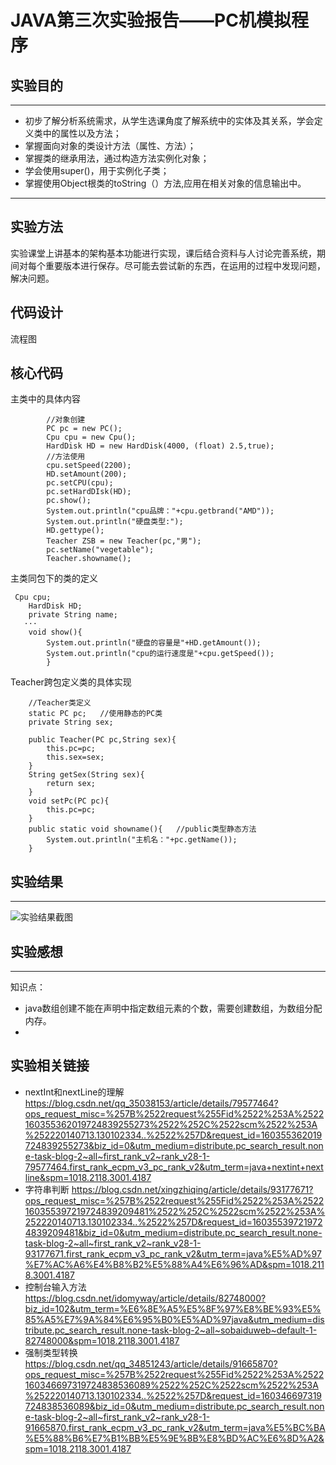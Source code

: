 # JAVA第三次实验报告——PC机模拟程序
## 实验目的
---
* 初步了解分析系统需求，从学生选课角度了解系统中的实体及其关系，学会定义类中的属性以及方法；
* 掌握面向对象的类设计方法（属性、方法）；
* 掌握类的继承用法，通过构造方法实例化对象；
* 学会使用super()，用于实例化子类；
* 掌握使用Object根类的toString（）方法,应用在相关对象的信息输出中。
---
## 实验方法
  实验课堂上讲基本的架构基本功能进行实现，课后结合资料与人讨论完善系统，期间对每个重要版本进行保存。尽可能去尝试新的东西，在运用的过程中发现问题，解决问题。
## 代码设计
  流程图
     
## 核心代码
主类中的具体内容
```
        //对象创建
        PC pc = new PC();
        Cpu cpu = new Cpu();
        HardDisk HD = new HardDisk(4000, (float) 2.5,true);
        //方法使用
        cpu.setSpeed(2200);
        HD.setAmount(200);
        pc.setCPU(cpu);
        pc.setHardDIsk(HD);
        pc.show();
        System.out.println("cpu品牌："+cpu.getbrand("AMD"));
        System.out.println("硬盘类型:");
        HD.gettype();
        Teacher ZSB = new Teacher(pc,"男");
        pc.setName("vegetable");
        Teacher.showname();
```
主类同包下的类的定义
```
 Cpu cpu;
    HardDisk HD;
    private String name;
   ···
    void show(){
        System.out.println("硬盘的容量是"+HD.getAmount());
        System.out.println("cpu的运行速度是"+cpu.getSpeed());
        }
```
Teacher跨包定义类的具体实现
```
    //Teacher类定义
    static PC pc;   //使用静态的PC类
    private String sex;       
    
    public Teacher(PC pc,String sex){
        this.pc=pc;
        this.sex=sex;
    }
    String getSex(String sex){
        return sex;
    }
    void setPc(PC pc){
        this.pc=pc;
    }
    public static void showname(){   //public类型静态方法
        System.out.println("主机名："+pc.getName());
    }
```
## 实验结果
---

![实验结果截图](实验结果.png)
## 实验感想
---

知识点：
* java数组创建不能在声明中指定数组元素的个数，需要创建数组，为数组分配内存。
*
## 实验相关链接
* nextInt和nextLine的理解 
https://blog.csdn.net/qq_35038153/article/details/79577464?ops_request_misc=%257B%2522request%255Fid%2522%253A%2522160355362019724839255273%2522%252C%2522scm%2522%253A%252220140713.130102334..%2522%257D&request_id=160355362019724839255273&biz_id=0&utm_medium=distribute.pc_search_result.none-task-blog-2~all~first_rank_v2~rank_v28-1-79577464.first_rank_ecpm_v3_pc_rank_v2&utm_term=java+nextint+nextline&spm=1018.2118.3001.4187
* 字符串判断 
https://blog.csdn.net/xingzhiqing/article/details/93177671?ops_request_misc=%257B%2522request%255Fid%2522%253A%2522160355397219724839209481%2522%252C%2522scm%2522%253A%252220140713.130102334..%2522%257D&request_id=160355397219724839209481&biz_id=0&utm_medium=distribute.pc_search_result.none-task-blog-2~all~first_rank_v2~rank_v28-1-93177671.first_rank_ecpm_v3_pc_rank_v2&utm_term=java%E5%AD%97%E7%AC%A6%E4%B8%B2%E5%88%A4%E6%96%AD&spm=1018.2118.3001.4187
* 控制台输入方法
https://blog.csdn.net/idomyway/article/details/82748000?biz_id=102&utm_term=%E6%8E%A5%E5%8F%97%E8%BE%93%E5%85%A5%E7%9A%84%E6%95%B0%E5%AD%97java&utm_medium=distribute.pc_search_result.none-task-blog-2~all~sobaiduweb~default-1-82748000&spm=1018.2118.3001.4187
* 强制类型转换
https://blog.csdn.net/qq_34851243/article/details/91665870?ops_request_misc=%257B%2522request%255Fid%2522%253A%2522160346697319724838536089%2522%252C%2522scm%2522%253A%252220140713.130102334..%2522%257D&request_id=160346697319724838536089&biz_id=0&utm_medium=distribute.pc_search_result.none-task-blog-2~all~first_rank_v2~rank_v28-1-91665870.first_rank_ecpm_v3_pc_rank_v2&utm_term=java%E5%BC%BA%E5%88%B6%E7%B1%BB%E5%9E%8B%E8%BD%AC%E6%8D%A2&spm=1018.2118.3001.4187
